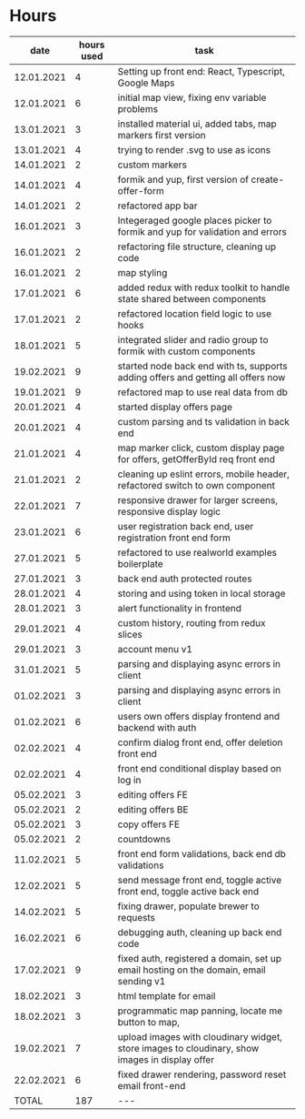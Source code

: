 # Hours

|    date  | hours used | task                                     |
|----------|------------|------------------------------------------|
|12.01.2021|4| Setting up front end: React, Typescript, Google Maps |
|12.01.2021|6| initial map view, fixing env variable problems
|13.01.2021|3| installed material ui, added tabs, map markers first version
|13.01.2021|4| trying to render .svg to use as icons
|14.01.2021|2| custom markers
|14.01.2021|4| formik and yup, first version of create-offer-form
|14.01.2021|2| refactored app bar
|16.01.2021|3| Integeraged google places picker to formik and yup for validation and errors
|16.01.2021|2| refactoring file structure, cleaning up code
|16.01.2021|2| map styling
|17.01.2021|6| added redux with redux toolkit to handle state shared between components
|17.01.2021|2| refactored location field logic to use hooks
|18.01.2021|5| integrated slider and radio group to formik with custom components
|19.02.2021|9| started node back end with ts, supports adding offers and getting all offers now
|19.01.2021|9| refactored map to use real data from db
|20.01.2021|4| started display offers page
|20.01.2021|4| custom parsing and ts validation in back end
|21.01.2021|4| map marker click, custom display page for offers, getOfferById req front end
|21.01.2021|2| cleaning up eslint errors, mobile header, refactored switch to own component
|22.01.2021|7| responsive drawer for larger screens, responsive display logic
|23.01.2021|6| user registration back end, user registration front end form
|27.01.2021|5| refactored to use realworld examples boilerplate
|27.01.2021|3| back end auth protected routes
|28.01.2021|4| storing and using token in local storage
|28.01.2021|3| alert functionality in frontend
|29.01.2021|4| custom history, routing from redux slices
|29.01.2021|3| account menu v1
|31.01.2021|5| parsing and displaying async errors in client
|01.02.2021|3| parsing and displaying async errors in client
|01.02.2021|6| users own offers display frontend and backend with auth
|02.02.2021|4| confirm dialog front end, offer deletion front end
|02.02.2021|4| front end conditional display based on log in
|05.02.2021|3| editing offers FE
|05.02.2021|2| editing offers BE
|05.02.2021|3| copy offers FE
|05.02.2021|2| countdowns
|11.02.2021|5| front end form validations, back end db validations
|12.02.2021|5| send message front end, toggle active front end, toggle active back end
|14.02.2021|5| fixing drawer, populate brewer to requests
|16.02.2021|6| debugging auth, cleaning up back end code
|17.02.2021|9| fixed auth, registered a domain, set up email hosting on the domain, email sending v1
|18.02.2021|3| html template for email
|18.02.2021|3| programmatic map panning, locate me button to map,
|19.02.2021|7| upload images with cloudinary widget, store images to cloudinary, show images in display offer
|22.02.2021|6| fixed drawer rendering, password reset email front-end
|TOTAL|187| ---

